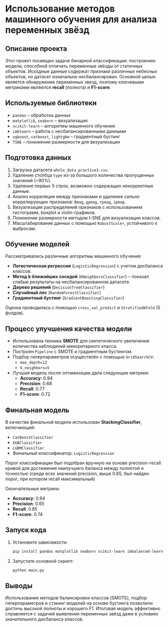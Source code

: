 # Использование методов машинного обучения для анализа переменных звёзд

## Описание проекта

Этот проект посвящен задаче бинарной классификации: построению модели, способной отличать переменные звёзды от статичных объектов. Исходные данные содержат признаки различных небесных объектов, но датасет изначально несбалансирован. Основной целью является обнаружение переменных звезд, поэтому ключевыми метриками являются **recall** (полнота) и **F1-score**.

## Используемые библиотеки

- `pandas` – обработка данных
- `matplotlib`, `seaborn` – визуализация
- `scikit-learn` – алгоритмы машинного обучения
- `imblearn` – работа с несбалансированными данными
- `xgboost`, `catboost`, `lightgbm` – градиентный бустинг
- `TSNE` – понижение размерности для визуализации

## Подготовка данных

1. Загрузка датасета `whole_data_practice3.csv`.
2. Удаление столбца `type` из-за большого количества пропущенных значений (~90%).
3. Удаление первых 5 строк, возможно содержащих некорректные данные.
4. Анализ корреляции между признаками и удаление сильно коррелирующих признаков: `Bmag`, `gpmag`, `rpmag`, `ipmag`.
5. Визуализация распределений признаков с использованием гистограмм, boxplot и violin-графиков.
6. Понижение размерности методом t-SNE для визуализации классов.
7. Масштабирование данных с помощью `RobustScaler`, устойчивого к выбросам.

## Обучение моделей

Рассматривались различные алгоритмы машинного обучения:

- **Логистическая регрессия** (`LogisticRegression`) с учетом дисбаланса классов.
- **Метод k ближайших соседей** (`KNeighborsClassifier`) – показал слабые результаты на несбалансированном датасете.
- **Дерево решений** (`DecisionTreeClassifier`)
- **Случайный лес** (`RandomForestClassifier`)
- **Градиентный бустинг** (`GradientBoostingClassifier`)

Оценка проводилась с помощью `cross_val_predict` и `StratifiedKFold` (5 фолдов).

## Процесс улучшения качества модели

- Использована техника **SMOTE** для синтетического увеличения количества наблюдений миноритарного класса.
- Построен `Pipeline` с SMOTE и градиентным бустингом.
- Подбор гиперпараметров осуществлён с помощью `GridSearchCV`:
  - `max_depth=12`
  - `k_neighbors=5`
- Лучшая модель после оптимизации дала следующие метрики:
  - **Accuracy**: 0.94
  - **Precision**: 0.68
  - **Recall**: 0.77
  - **F1-score**: 0.72

## Финальная модель

В качестве финальной модели использован **StackingClassifier**, включающий:
- `CatBoostClassifier`
- `XGBClassifier`
- `LGBMClassifier`
- Финальный классификатор: `LogisticRegression`

Порог классификации был подобран вручную на основе precision-recall кривой для достижения наилучшего баланса между полнотой и точностью (среди всех значений precision, выше 0.65, был найден порог, при котором recall максимальный)

Окончательные метрики:
- **Accuracy**: 0.94
- **Precision**: 0.65
- **Recall**: 0.85
- **F1-score**: 0.74

## Запуск кода

1. Установите зависимости:
   ```bash
   pip install pandas matplotlib seaborn scikit-learn imbalanced-learn catboost xgboost lightgbm
   ```
2. Запустите основной скрипт:
   ```bash
   python main.py
   ```

## Выводы

Использование методов балансировки классов (SMOTE), подбор гиперпараметров и стэкинг моделей на основе бустинга позволили достичь высокой полноты и хорошего F1. Итоговая модель эффективно справляется с задачей выявления переменных звёзд даже в условиях значительного дисбаланса классов.

